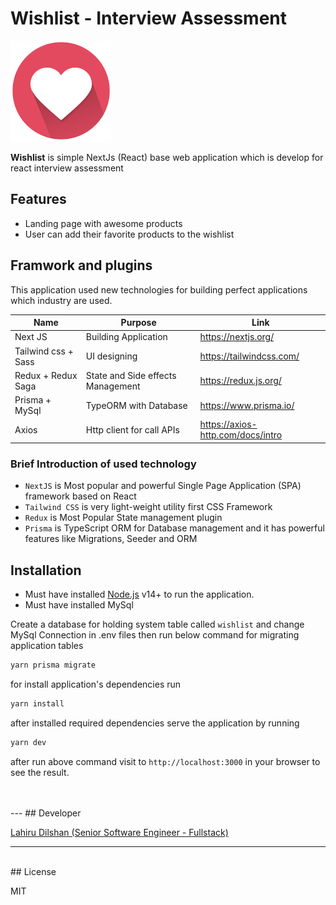 # Wishlist - Interview Assessment

![N|Solid](https://github.com/lahirudilshan/react-nextjs-wishlist-interview-assesment/blob/master/materials/images/logo.png)

**Wishlist** is simple NextJs (React) base web application which is develop for react interview  assessment 
## Features

- Landing page with awesome products
- User can add their favorite products to the wishlist

## Framwork and plugins

This application used new technologies for building perfect applications which industry are used.

| Name    | Purpose      |Link |
| ------    |-------------|------ |
| Next JS  | Building Application| https://nextjs.org/ |
| Tailwind css + Sass | UI designing | https://tailwindcss.com/ |
| Redux + Redux Saga | State and Side effects Management| https://redux.js.org/ |
| Prisma + MySql  | TypeORM with Database| https://www.prisma.io/ |
| Axios  | Http client for call APIs| https://axios-http.com/docs/intro |

### Brief Introduction of used technology

- ```NextJS``` is Most popular and powerful Single Page Application (SPA) framework based on React
- ```Tailwind CSS``` is very light-weight utility first CSS Framework
- ```Redux``` is Most Popular State management plugin
- ```Prisma``` is TypeScript ORM for Database management and it has powerful features like Migrations, Seeder and ORM 

## Installation

- Must have installed [Node.js](https://nodejs.org/) v14+ to run the application.
- Must have installed MySql

Create a database for holding system table called ```wishlist```
and change MySql Connection in .env files then run below command for migrating application tables

```cmd
yarn prisma migrate
```
for install application's dependencies
run

```cmd
yarn install
```
after installed required dependencies serve the application by running
```cmd
yarn dev
```

after run above command visit to ```http://localhost:3000``` in your browser to see the result.

<br>
<br>
---
## Developer

[Lahiru Dilshan (Senior Software Engineer - Fullstack)](https://www.linkedin.com/in/lahiru-dilshan-408ab3108/)

---
<br>
## License

MIT